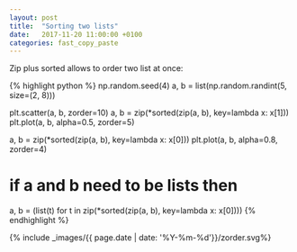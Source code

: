 ```yaml
---
layout: post
title:  "Sorting two lists"
date:   2017-11-20 11:00:00 +0100
categories: fast_copy_paste
---
```


Zip plus sorted allows to order two list at once:

{% highlight python %}
np.random.seed(4)
a, b = list(np.random.randint(5, size=(2, 8)))

plt.scatter(a, b, zorder=10)
a, b = zip(*sorted(zip(a, b), key=lambda x: x[1]))
plt.plot(a, b, alpha=0.5, zorder=5)

a, b = zip(*sorted(zip(a, b), key=lambda x: x[0]))
plt.plot(a, b, alpha=0.8, zorder=4)

# if a and b need to be lists then
a, b = (list(t) for t in zip(*sorted(zip(a, b), key=lambda x: x[0])))
{% endhighlight %}

{% include _images/{{ page.date | date: '%Y-%m-%d'}}/zorder.svg%}
